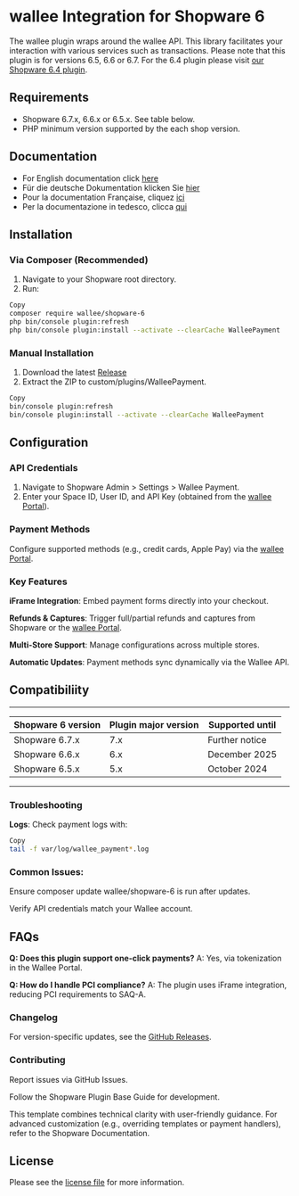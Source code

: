 

wallee Integration for Shopware 6
=============================

The wallee plugin wraps around the wallee API. This library facilitates your interaction with various services such as transactions.
Please note that this plugin is for versions 6.5, 6.6 or 6.7. For the 6.4 plugin please visit [our Shopware 6.4 plugin](https://github.com/wallee-payment/shopware-6-4).

## Requirements

- Shopware 6.7.x, 6.6.x or 6.5.x. See table below.
- PHP minimum version supported by the each shop version.

## Documentation

- For English documentation click [here](https://plugin-documentation.wallee.com/wallee-payment/shopware-6/7.0.1/docs/en/documentation.html)
- Für die deutsche Dokumentation klicken Sie [hier](https://plugin-documentation.wallee.com/wallee-payment/shopware-6/7.0.1/docs/de/documentation.html)
- Pour la documentation Française, cliquez [ici](https://plugin-documentation.wallee.com/wallee-payment/shopware-6/7.0.1/docs/fr/documentation.html)
- Per la documentazione in tedesco, clicca [qui](https://plugin-documentation.wallee.com/wallee-payment/shopware-6/7.0.1/docs/it/documentation.html)

## Installation

### **Via Composer (Recommended)**  
1. Navigate to your Shopware root directory.
2. Run:

```bash
Copy
composer require wallee/shopware-6
php bin/console plugin:refresh
php bin/console plugin:install --activate --clearCache WalleePayment
```

### Manual Installation

1. Download the latest [Release](../../releases)
2. Extract the ZIP to custom/plugins/WalleePayment.

```bash
Copy
bin/console plugin:refresh  
bin/console plugin:install --activate --clearCache WalleePayment  
```

## Configuration
### API Credentials

1. Navigate to Shopware Admin > Settings > Wallee Payment.
2. Enter your Space ID, User ID, and API Key (obtained from the [wallee Portal](https://app-wallee.com/)).

### Payment Methods

Configure supported methods (e.g., credit cards, Apple Pay) via the [wallee Portal](https://app-wallee.com/).

### Key Features
**iFrame Integration**: Embed payment forms directly into your checkout.

**Refunds & Captures**: Trigger full/partial refunds and captures from Shopware or the [wallee Portal](https://app-wallee.com/).

**Multi-Store Support**: Manage configurations across multiple stores.

**Automatic Updates**: Payment methods sync dynamically via the Wallee API.

## Compatibiliity

___________________________________________________________________________________
| Shopware 6 version            | Plugin major version   | Supported until        |
|-------------------------------|------------------------|------------------------|
| Shopware 6.7.x                | 7.x                    | Further notice         |
| Shopware 6.6.x                | 6.x                    | December 2025          |
| Shopware 6.5.x                | 5.x                    | October 2024           |
-----------------------------------------------------------------------------------

### Troubleshooting
**Logs**: Check payment logs with:

```bash
Copy
tail -f var/log/wallee_payment*.log
```
### Common Issues:

Ensure composer update wallee/shopware-6 is run after updates.

Verify API credentials match your Wallee account.

## FAQs
**Q: Does this plugin support one-click payments?**
A: Yes, via tokenization in the Wallee Portal.

**Q: How do I handle PCI compliance?**
A: The plugin uses iFrame integration, reducing PCI requirements to SAQ-A.

### Changelog
For version-specific updates, see the [GitHub Releases](https://github.com/wallee-payment/shopware-6/releases).

### Contributing
Report issues via GitHub Issues.

Follow the Shopware Plugin Base Guide for development.

This template combines technical clarity with user-friendly guidance. For advanced customization (e.g., overriding templates or payment handlers), refer to the Shopware Documentation.

## License

Please see the [license file](https://github.com/wallee-payment/shopware-6/blob/master/LICENSE.txt) for more information.
